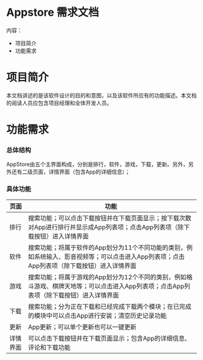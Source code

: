 # Appstore 需求文档

内容：
- 项目简介
- 功能需求

# 项目简介

  本文档讲述的是该软件设计的目的和意图，以及该软件所应有的功能描述。本文档的阅读人员应包含项目经理和全体开发人员。
  
# 功能需求
### 总体结构

AppStore由五个主界面构成，分别是排行，软件，游戏，下载，更新。另外，另外还有二级页面，详情界面（包含App的详细信息）；
 
### 具体功能

|页面|功能|
|---|---|
| 排行|搜索功能；可以点击下载按钮并在下载页面显示；按下载次数对App进行排行并显示成App列表项；点击App列表项（除下载按钮）进入详情界面|
| 软件|搜索功能；将属于软件的App划分为11个不同功能的类别，例如系统输入、影音视频等；可以点击进入App列表项；点击App列表项（除下载按钮）进入详情界面|
| 游戏|搜索功能；将属于游戏的App划分为12个不同的类别，例如格斗游戏、棋牌天地等；可以点击进入App列表项；点击App列表项（除下载按钮）进入详情界面|
| 下载|搜索功能；分为正在下载和已经完成下载两个模块；在已完成的模块中可以点击App进行安装；清空历史记录功能|
| 更新|App更新；可以单个更新也可以一键更新|
| 详情界面|可以点击下载按钮并在下载页面显示；包含App的详细信息、评论和下载功能|
